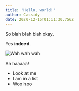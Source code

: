 ```yaml
---
title: 'Hello, world!'
author: Cassidy
date: 2020-12-15T01:11:30.756Z
---
```

So blah blah blah okay.

Yes **indeed**.

![Wah wah wah](/images/maul.gif "Here is an image.")

Ah haaaaa!

* Look at me
* I am in a list
* Woo hoo
